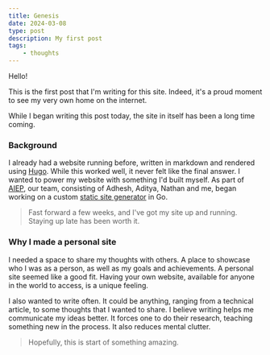 ```yaml
---
title: Genesis
date: 2024-03-08
type: post
description: My first post
tags:
    - thoughts
---
```


Hello!

This is the first post that I'm writing for this site. Indeed, it's a proud moment to see my very own home on the internet.

While I began writing this post today, the site in itself has been a long time coming.

### Background

I already had a website running before, written in markdown and rendered using [Hugo](https://gohugo.io). While this worked well, it never felt like the final answer. I wanted to power my website with something I'd built myself.
As part of [AIEP](https://acmpesuecc.github.io/aiep), our team, consisting of Adhesh, Aditya, Nathan and me, began working on a custom [static site generator](https://github.com/acmpesuecc/anna) in Go.

> Fast forward a few weeks, and I've got my site up and running. Staying up late has been worth it.

### Why I made a personal site

I needed a space to share my thoughts with others. A place to showcase who I was as a person, as well as my goals and achievements.
A personal site seemed like a good fit.
Having your own website, available for anyone in the world to access, is a unique feeling.

I also wanted to write often. It could be anything, ranging from a technical article, to some thoughts that I wanted to share.
I believe writing helps me communicate my ideas better. It forces one to do their research, teaching something new in the process. It also reduces mental clutter.

> Hopefully, this is start of something amazing.
